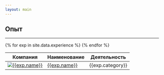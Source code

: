 ```yaml
---
layout: main
---
```


<section id="experience" class="page-section">
    <div class="container px-4 px-lg-5 py-5">
        <div class="row justify-content-center">
            <div class="col">
                <h1>Опыт</h1>
                <hr class="divider" />
            </div>
        </div>
        <div class="row">
            <div class="col">
                <table class="table">
                    <thead>
                        <tr>
                            <th scope="col">Компания</th>
                            <th scope="col">Наименование</th>
                            <th scope="col">Деятельность</th>
                        </tr>
                    </thead>
                    <tbody>
                        {% for exp in site.data.experience %}
                        <tr>
                            <td scope="row" class="logo">
                                <a href="{{exp.link}}" target="_blank">
                                    <img class="company-logo {{exp.class}}" src="{{exp.logo}}" alt="{{exp.name}}"/>
                                </a>
                            </td>
                            <td scope="row"><a href="{{exp.link}}" target="_blank">{{exp.name}}</a></td>
                            <td scope="row">{{exp.category}}</td>
                        </tr>
                        {% endfor %}                        
                    </tbody>
                </table>
            </div>
        </div>
    </div>
</section>